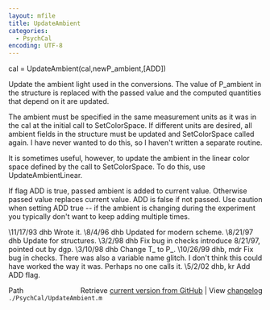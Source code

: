 ```yaml
---
layout: mfile
title: UpdateAmbient
categories:
  - PsychCal
encoding: UTF-8
---
```


 cal = UpdateAmbient(cal,newP\_ambient,[ADD])

 Update the ambient light used in the conversions.  The
 value of P\_ambient in the structure is replaced with the
 passed value and the computed quantities that depend on
 it are updated.

 The ambient must be specified in the same measurement units as it
 was in the cal at the initial call to SetColorSpace.  If different
 units are desired, all ambient fields in the structure must be updated
 and SetColorSpace called again.  I have never wanted to do this,
 so I haven't written a separate routine.

 It is sometimes useful, however, to update the ambient in the
 linear color space defined by the call to SetColorSpace.  To
 do this, use UpdateAmbientLinear.

 If flag ADD is true, passed ambient is added to current
 value.  Otherwise passed value replaces current value.
 ADD is false if not passed.  Use caution when setting ADD
 true -- if the ambient is changing during the experiment
 you typically don't want to keep adding multiple times.

 \11/17/93  dhb      Wrote it.
 \8/4/96    dhb   Updated for modern scheme.
 \8/21/97   dhb   Update for structures.
 \3/2/98     dhb     Fix bug in checks introduce 8/21/97, pointed out by dgp.
 \3/10/98        dhb     Change T\_ to P\_.
 \10/26/99  dhb, mdr  Fix bug in checks. There was also a variable name
                                    glitch.  I don't think this could have worked the way
                                    it was.  Perhaps no one calls it.
 \5/2/02    dhb, kr  Add ADD flag.


<div class="code_header" style="text-align:right;">
  <span style="float:left;">Path&nbsp;&nbsp;</span> <span class="counter">Retrieve <a href=
  "https://raw.github.com/Psychtoolbox-3/Psychtoolbox-3/beta/./PsychCal/UpdateAmbient.m">current version from GitHub</a> | View <a href=
  "https://github.com/Psychtoolbox-3/Psychtoolbox-3/commits/beta/./PsychCal/UpdateAmbient.m">changelog</a></span>
</div>
<div class="code">
  <code>./PsychCal/UpdateAmbient.m</code>
</div>
